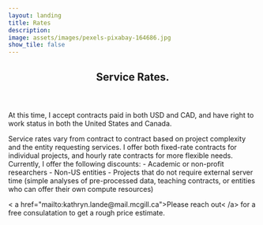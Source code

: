 ```yaml
---
layout: landing
title: Rates
description: 
image: assets/images/pexels-pixabay-164686.jpg
show_tile: false
---
```


<div id="main">
  <!-- One -->
<section id="one">
	<div class="inner">
		<header class="major">
			<h2>Service Rates.</h2>
		</header>
		<p>At this time, I accept contracts paid in both USD and CAD, and have right to work status in both the United States and Canada.</p>
		<p>Service rates vary from contract to contract based on project complexity and the entity requesting services. I offer both fixed-rate contracts for individual projects, and hourly rate contracts for more flexible needs. Currently, I offer the following discounts:
		- Academic or non-profit researchers
		- Non-US entities 
		- Projects that do not require external server time (simple analyses of pre-processed data, teaching contracts, or entities who can offer their own compute resources) </p>
		<p>< a href="mailto:kathryn.lande@mail.mcgill.ca">Please reach out< /a> for a free consulatation to get a rough price estimate.</p>
	</div>
</section>
</div> 
